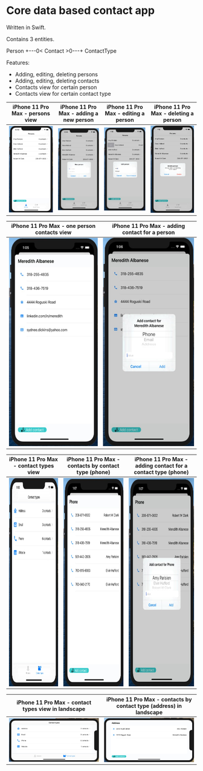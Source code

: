 # Core data based contact app

Written in Swift.

Contains 3 entities.

Person +---0< Contact >0---+ ContactType

Features:
* Adding, editing, deleting persons
* Adding, editing, deleting contacts
* Contacts view for certain person
* Contacts view for certain contact type


iPhone 11 Pro Max - persons view | iPhone 11 Pro Max - adding a new person | iPhone 11 Pro Max - editing a person | iPhone 11 Pro Max - deleting a person
------------ | ------------- | ------------- | -------------
<img src="Pictures/iPhone_11_pro_max_portrait_persons.jpg" > | <img src="Pictures/iPhone_11_pro_max_portrait_adding_new_person.jpg" > | <img src="Pictures/iPhone_11_pro_max_portrait_editing_person.jpg" > | <img src="Pictures/iPhone_11_pro_max_portrait_confirmation_for_deletion.jpg">

iPhone 11 Pro Max - one person contacts view  | iPhone 11 Pro Max - adding contact for a person 
------------ | -------------
<img src="Pictures/iPhone_11_pro_max_portrait_one_person_view.jpg" height="550px" width="270px"> | <img src="Pictures/iPhone_11_pro_max_portrait_adding_contact_for_person.jpg" height="550px" width="270px">


iPhone 11 Pro Max - contact types view  | iPhone 11 Pro Max - contacts by contact type (phone) | iPhone 11 Pro Max -  adding contact for a contact type (phone)
------------ | ------------- | -------------
<img src="Pictures/iPhone_11_pro_max_portrait_contact_types.jpg" height="550px" width="300px"> | <img src="Pictures/iPhone_11_pro_max_portrait_contacts_by_contact_type.jpg" height="550px" width="250px"> | <img src="Pictures/iPhone_11_pro_max_portrait_adding_contact_for_contact_type.jpg" height="550px" width="250px">

iPhone 11 Pro Max - contact types view in landscape  | iPhone 11 Pro Max - contacts by contact type (address) in landscape
------------ | -------------
<img src="Pictures/iPhone_11_pro_max_landscape_contact_types.jpg" width="550px"> | <img src="Pictures/iPhone_11_pro_max_landscape_contacts_by_contact_type.jpg" width="550px">
